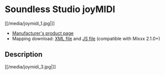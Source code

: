 # Soundless Studio joyMIDI

[[/media/joymidi_1.jpg|]]

  - [Manufacturer's product page](https://www.sndlss.com/?lang=en)
  - Mapping download: [XML
    file](https://raw.githubusercontent.com/bcc6/joyMIDI-SW-Mixxx-mapping/master/Soundless_joyMIDI.midi.xml)
    and [JS
    file](https://raw.githubusercontent.com/bcc6/joyMIDI-SW-Mixxx-mapping/master/Soundless_joyMIDI_scripts.js)
    (compatible with Mixxx 2.1.0+)

## Description

[[/media/joymidi_3.jpg|]]
